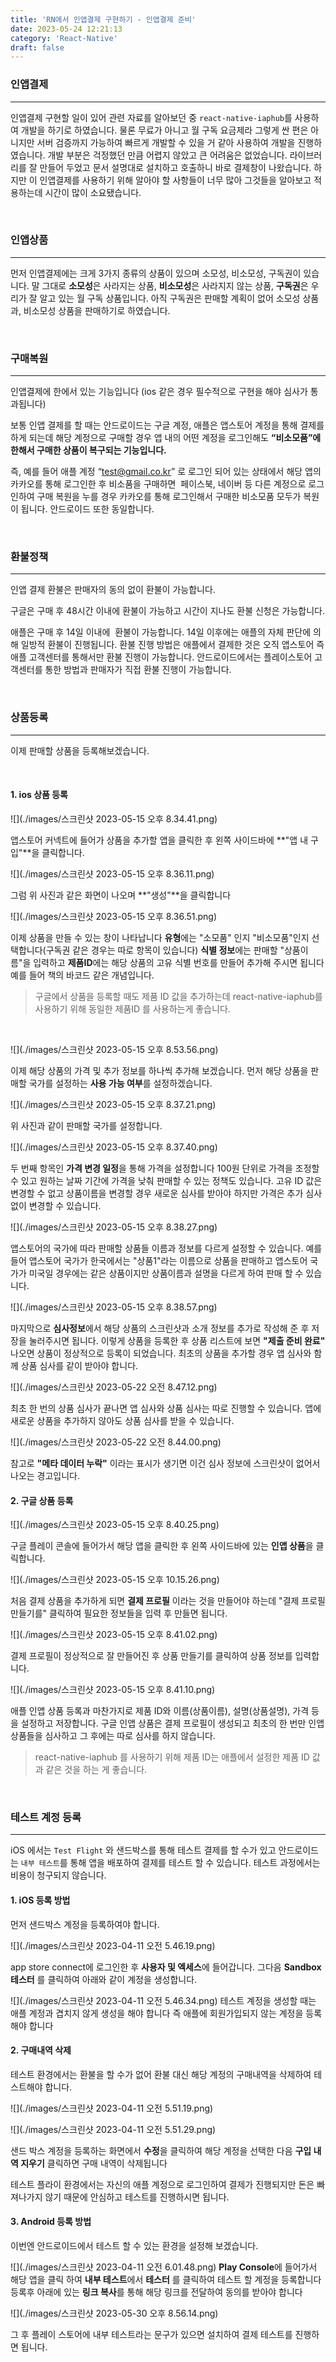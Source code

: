 ```yaml
---
title: 'RN에서 인앱결제 구현하기 - 인앱결제 준비'
date: 2023-05-24 12:21:13
category: 'React-Native'
draft: false
---
```


### **인앱결제**

---

인앱결제 구현할 일이 있어 관련 자료를 알아보던 중 `react-native-iaphub`를 사용하여 개발을 하기로 하였습니다. 물론 무료가 아니고 월 구독 요금제라 그렇게 싼 편은 아니지만 서버 검증까지 가능하여 빠르게 개발할 수 있을 거 같아 사용하여 개발을 진행하였습니다. 개발 부분은 걱정했던 만큼 어렵지 않았고 큰 어려움은 없었습니다. 라이브러리를 잘 만들어 두었고 문서 설명대로 설치하고 호출하니 바로 결제창이 나왔습니다. 하지만 이 인앱결제를 사용하기 위해 알아야 할 사항들이 너무 많아 그것들을 알아보고 적용하는데 시간이 많이 소요됐습니다.

<br/>

### **인앱상품**

---

먼저 인앱결제에는 크게 3가지 종류의 상품이 있으며 소모성, 비소모성, 구독권이 있습니다. 말 그대로 **소모성**은 사라지는 상품, **비소모성**은 사라지지 않는 상품, **구독권**은 우리가 잘 알고 있는 월 구독 상품입니다. 아직 구독권은 판매할 계획이 없어 소모성 상품과, 비소모성 상품을 판매하기로 하였습니다.

<br/>

### **구매복원**

---

인앱결제에 한에서 있는 기능입니다 (ios 같은 경우 필수적으로 구현을 해야 심사가 통과됩니다)

보통 인앱 결제를 할 때는 안드로이드는 구글 계정, 애플은 앱스토어 계정을 통해 결제를 하게 되는데 해당 계정으로 구매할 경우 앱 내의 어떤 계정을 로그인해도 **“비소모품”에 한해서 구매한 상품이 복구되는 기능입니다.**

즉, 예를 들어 애플 계정 “test@gmail.co.kr” 로 로그인 되어 있는 상태에서 해당 앱의 카카오를 통해 로그인한 후 비소품을 구매하면  페이스북, 네이버 등 다른 계정으로 로그인하여 구매 복원을 누를 경우 카카오를 통해 로그인해서 구매한 비소모품 모두가 복원이 됩니다. 안드로이드 또한 동일합니다.

<br/>

### **환불정책**

---

인앱 결제 환불은 판매자의 동의 없이 환불이 가능합니다.

구글은 구매 후 48시간 이내에 환불이 가능하고 시간이 지나도 환불 신청은 가능합니다.

애플은 구매 후 14일 이내에  환불이 가능합니다. 14일 이후에는 애플의 자체 판단에 의해 일방적 환불이 진행됩니다.
환불 진행 방법은 애플에서 결제한 것은 오직 앱스토어 즉 애플 고객센터를 통해서만 환불 진행이 가능합니다. 안드로이드에서는 플레이스토어 고객센터를 통한 방법과 판매자가 직접 환불 진행이 가능합니다.

<br/>

### **상품등록**

---

이제 판매할 상품을 등록해보겠습니다.

<br/>

#### **1. ios 상품 등록**

![](./images/스크린샷 2023-05-15 오후 8.34.41.png)

앱스토어 커넥트에 들어가 상품을 추가할 앱을 클릭한 후 왼쪽 사이드바에 **"앱 내 구입"**을 클릭합니다.

![](./images/스크린샷 2023-05-15 오후 8.36.11.png)

그럼 위 사진과 같은 화면이 나오며 **"생성"**을 클릭합니다

![](./images/스크린샷 2023-05-15 오후 8.36.51.png)

이제 상품을 만들 수 있는 창이 나타납니다 **유형**에는 "소모품" 인지 "비소모품"인지 선택합니다(구독권 같은 경우는 따로 항목이 있습니다) **식별 정보**에는 판매할 "상품이름"을 입력하고 **제품ID**에는 해당 상품의 고유 식별 번호를 만들어 추가해 주시면 됩니다 예를 들어 책의 바코드 같은 개념입니다.

> 구글에서 상품을 등록할 때도 제품 ID 값을 추가하는데 react-native-iaphub를 사용하기 위해 동일한 제품ID 를 사용하는게 좋습니다.

<br/>

![](./images/스크린샷 2023-05-15 오후 8.53.56.png)

이제 해당 상품의 가격 및 추가 정보를 하나씩 추가해 보겠습니다. 먼저 해당 상품을 판매할 국가를 설정하는 **사용 가능 여부**를 설정하겠습니다.

![](./images/스크린샷 2023-05-15 오후 8.37.21.png)

위 사진과 같이 판매할 국가를 설정합니다.

![](./images/스크린샷 2023-05-15 오후 8.37.40.png)

두 번째 항목인 **가격 변경 일정**을 통해 가격을 설정합니다 100원 단위로 가격을 조정할 수 있고 원하는 날짜 기간에 가격을 낮춰 판매할 수 있는 정책도 있습니다. 고유 ID 값은 변경할 수 없고 상품이름을 변경할 경우 새로운 심사를 받아야 하지만 가격은 추가 심사 없이 변경할 수 있습니다.

![](./images/스크린샷 2023-05-15 오후 8.38.27.png)

앱스토어의 국가에 따라 판매할 상품들 이름과 정보를 다르게 설정할 수 있습니다. 예를 들어 앱스토어 국가가 한국에서는 "상품1"라는 이름으로 상품을 판매하고 앱스토어 국가가 미국일 경우에는 같은 상품이지만 상품이름과 설명을 다르게 하여 판매 할 수 있습니다.

![](./images/스크린샷 2023-05-15 오후 8.38.57.png)

마지막으로 **심사정보**에서 해당 상품의 스크린샷과 소개 정보를 추가로 작성해 준 후 저장을 눌러주시면 됩니다. 이렇게 상품을 등록한 후 상품 리스트에 보면 **"제출 준비 완료"** 나오면 상품이 정상적으로 등록이 되었습니다. 최초의 상품을 추가할 경우 앱 심사와 함께 상품 심사를 같이 받아야 합니다.

![](./images/스크린샷 2023-05-22 오전 8.47.12.png)

최초 한 번의 상품 심사가 끝나면 앱 심사와 상품 심사는 따로 진행할 수 있습니다. 앱에 새로운 상품을 추가하지 않아도 상품 심사를 받을 수 있습니다.

![](./images/스크린샷 2023-05-22 오전 8.44.00.png)

참고로 **"메타 데이터 누락"** 이라는 표시가 생기면 이건 심사 정보에 스크린샷이 없어서 나오는 경고입니다.

#### **2. 구글 상품 등록**

![](./images/스크린샷 2023-05-15 오후 8.40.25.png)

구글 플레이 콘솔에 들어가서 해당 앱을 클릭한 후 왼쪽 사이드바에 있는 **인앱 상품**을 클릭합니다.

![](./images/스크린샷 2023-05-15 오후 10.15.26.png)

처음 결제 상품을 추가하게 되면 **결제 프로필** 이라는 것을 만들어야 하는데 "결제 프로필 만들기를" 클릭하여 필요한 정보들을 입력 후 만들면 됩니다.

![](./images/스크린샷 2023-05-15 오후 8.41.02.png)

결제 프로필이 정상적으로 잘 만들어진 후 상품 만들기를 클릭하여 상품 정보를 입력합니다.

![](./images/스크린샷 2023-05-15 오후 8.41.10.png)

애플 인앱 상품 등록과 마찬가지로 제품 ID와 이름(상품이름), 설명(상품설명), 가격 등을 설정하고 저장합니다. 구글 인앱 상품은 결제 프로필이 생성되고 최초의 한 번만 인앱 상품들을 심사하고 그 후에는 따로 심사를 하지 않습니다.

> react-native-iaphub 를 사용하기 위해 제품 ID는 애플에서 설정한 제품 ID 값과 같은 것을 하는 게 좋습니다.

<br/>

### **테스트 계정 등록**

---

iOS 에서는 `Test Flight` 와 샌드박스를 통해 테스트 결제를 할 수가 있고 안드로이드는 `내부 테스트`를 통해 앱을 배포하여 결제를 테스트 할 수 있습니다. 테스트 과정에서는 비용이 청구되지 않습니다.

#### **1. iOS 등록 방법**

먼저 샌드박스 계정을 등록하여야 합니다.

![](./images/스크린샷 2023-04-11 오전 5.46.19.png)

app store connect에 로그인한 후 **사용자 및 엑세스**에 들어갑니다. 그다음 **Sandbox 테스터** 를 클릭하여 아래와 같이 계정을 생성합니다.

![](./images/스크린샷 2023-04-11 오전 5.46.34.png)
테스트 계정을 생성할 때는 애플 계정과 겹치지 않게 생성을 해야 합니다 즉 애플에 회원가입되지 않는 계정을 등록해야 합니다

#### **2. 구매내역 삭제**

테스트 환경에서는 환불을 할 수가 없어 환불 대신 해당 계정의 구매내역을 삭제하여 테스트해야 합니다.

![](./images/스크린샷 2023-04-11 오전 5.51.19.png)

![](./images/스크린샷 2023-04-11 오전 5.51.29.png)

샌드 박스 계정을 등록하는 화면에서 **수정**을 클릭하여 해당 계정을 선택한 다음 **구입 내역 지우기** 클릭하면 구매 내역이 삭제됩니다

테스트 플라이 환경에서는 자신의 애플 계정으로 로그인하여 결제가 진행되지만 돈은 빠져나가지 않기 때문에 안심하고 테스트를 진행하시면 됩니다.

#### **3. Android 등록 방법**

이번엔 안드로이드에서 테스트 할 수 있는 환경을 설정해 보겠습니다.

![](./images/스크린샷 2023-04-11 오전 6.01.48.png)
**Play Console**에 들어가서 해당 앱을 클릭 하여 **내부 테스트**에서 **테스터** 를 클릭하여 테스트 할 계정을 등록합니다 등록후 아래에 있는 **링크 복사**를 통해 해당 링크를 전달하여 동의를 받아야 합니다

![](./images/스크린샷 2023-05-30 오후 8.56.14.png)

그 후 플레이 스토어에 내부 테스트라는 문구가 있으면 설치하여 결제 테스트를 진행하면 됩니다.
<br/>
<br/>
